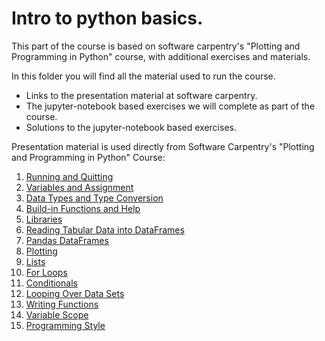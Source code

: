 # Intro to python basics.

This part of the course is based on software carpentry's "Plotting and Programming in Python" course, with additional exercises and materials.

In this folder you will find all the material used to run the course.

* Links to the presentation material at software carpentry.
* The jupyter-notebook based exercises we will complete as part of the course.
* Solutions to the jupyter-notebook based exercises.

Presentation material is used directly from Software Carpentry's "Plotting and Programming in Python" Course:

1. [Running and Quitting](https://swcarpentry.github.io/python-novice-gapminder/01-run-quit.html)
2. [Variables and Assignment](https://swcarpentry.github.io/python-novice-gapminder/02-variables.html)
3. [Data Types and Type Conversion](https://swcarpentry.github.io/python-novice-gapminder/03-types-conversion.html)
4. [Build-in Functions and Help](https://swcarpentry.github.io/python-novice-gapminder/04-built-in.html)
6. [Libraries](https://swcarpentry.github.io/python-novice-gapminder/06-libraries.html)
7. [Reading Tabular Data into DataFrames](https://swcarpentry.github.io/python-novice-gapminder/07-reading-tabular.html)
8. [Pandas DataFrames](https://swcarpentry.github.io/python-novice-gapminder/08-data-frames.html)
9. [Plotting](https://swcarpentry.github.io/python-novice-gapminder/09-plotting.html)
11. [Lists](https://swcarpentry.github.io/python-novice-gapminder/11-lists.html)
12. [For Loops](https://swcarpentry.github.io/python-novice-gapminder/12-for-loops.html)
13. [Conditionals](https://swcarpentry.github.io/python-novice-gapminder/13-conditionals.html)
14. [Looping Over Data Sets](https://swcarpentry.github.io/python-novice-gapminder/14-looping-data-sets.html)
16. [Writing Functions](https://swcarpentry.github.io/python-novice-gapminder/16-writing-functions.html)
17. [Variable Scope](https://swcarpentry.github.io/python-novice-gapminder/17-scope.html)
18. [Programming Style](https://swcarpentry.github.io/python-novice-gapminder/18-style.html)
